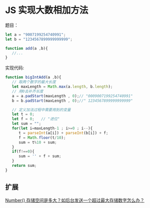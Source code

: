 # JS 实现大数相加方法

题目：

```js
let a = "9007199254740991";
let b = "1234567899999999999";

function add(a ,b){
   //...
}
```

实现代码:

```js
function bigIntAdd(a ,b){
   // 取两个数字的最大长度
   let maxLength = Math.max(a.length, b.length);
   // 用0去补齐长度
   a = a.padStart(maxLength , 0);// "0009007199254740991"
   b = b.padStart(maxLength , 0);//" 1234567899999999999"

   // 定义加法过程中需要用到的变量
   let t = 0;
   let f = 0;   // "进位"
   let sum = "";
   for(let i=maxLength-1 ; i>=0 ; i--){
      t = parseInt(a[i]) + parseInt(b[i]) + f;
      f = Math.floor(t/10);
      sum = t%10 + sum;
   }
   if(f!==0){
      sum = '' + f + sum;
   }
   return sum;
}
```

## 扩展

[Number() 存储空间是多大？如后台发送一个超过最大存储数字怎么办？](../core/020datatype/020110_number_storage.md)